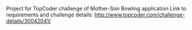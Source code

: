 Project for TopCoder challenge of Mother-Son Bowling application
Link to requirements and challenge details:
http://www.topcoder.com/challenge-details/30042041/


